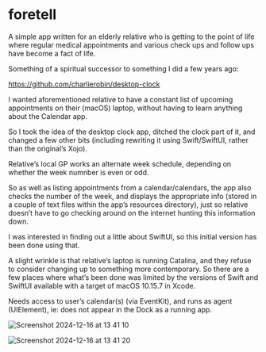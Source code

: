 # foretell
 
A simple app written for an elderly relative who is getting to the point of life where regular medical appointments and various check ups and follow ups have become a fact of life.

Something of a spiritual successor to something I did a few years ago:

https://github.com/charlierobin/desktop-clock

I wanted aforementioned relative to have a constant list of upcoming appointments on their (macOS) laptop, without having to learn anything about the Calendar app.

So I took the idea of the desktop clock app, ditched the clock part of it, and changed a few other bits (including rewriting it using Swift/SwiftUI, rather than the original’s Xojo).

Relative’s local GP works an alternate week schedule, depending on whether the week numnber is even or odd.

So as well as listing appointments from a calendar/calendars, the app also checks the number of the week, and displays the appropriate info (stored in a couple of text files within the app’s resources directory), just so relative doesn’t have to go checking around on the internet hunting this information down.

I was interested in finding out a little about SwiftUI, so this initial version has been done using that.

A slight wrinkle is that relative’s laptop is running Catalina, and they refuse to consider changing up to something more contemporary. So there are a few places where what’s been done was limited by the versions of Swift and SwiftUI available with a target of macOS 10.15.7 in Xcode.

Needs access to user’s calendar(s) (via EventKit), and runs as agent (UIElement), ie: does not appear in the Dock as a running app.

![Screenshot 2024-12-16 at 13 41 10](https://github.com/user-attachments/assets/e392e9b5-481f-414f-b070-7559ea5c07db)

![Screenshot 2024-12-16 at 13 41 20](https://github.com/user-attachments/assets/5d613451-2fb5-46ff-90c9-d8ba1026d964)
